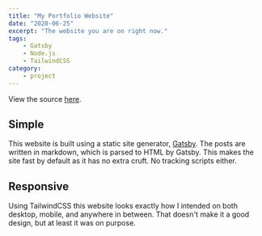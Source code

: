```yaml
---
title: "My Portfolio Website"
date: "2020-06-25"
excerpt: "The website you are on right now."
tags:
    - Gatsby
    - Node.js
    - TailwindCSS
category:
    - project
---
```


View the source [here](https://github.com/usdaproved/trystanbrock.dev).
## Simple
This website is built using a static site generator, [Gatsby](https://www.gatsbyjs.org/). The posts are written in markdown, which is parsed
to HTML by Gatsby. This makes the site fast by default as it has no extra cruft. No tracking scripts either.

## Responsive
Using TailwindCSS this website looks exactly how I intended on both desktop, mobile, and anywhere in between. That doesn't make it a good design, but at 
least it was on purpose.